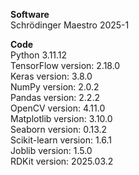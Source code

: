 **Software**  
Schrödinger Maestro 2025-1  

**Code**  
Python 3.11.12  
TensorFlow version: 2.18.0  
Keras version: 3.8.0  
NumPy version: 2.0.2  
Pandas version: 2.2.2  
OpenCV version: 4.11.0  
Matplotlib version: 3.10.0  
Seaborn version: 0.13.2  
Scikit-learn version: 1.6.1  
Joblib version: 1.5.0  
RDKit version: 2025.03.2  
